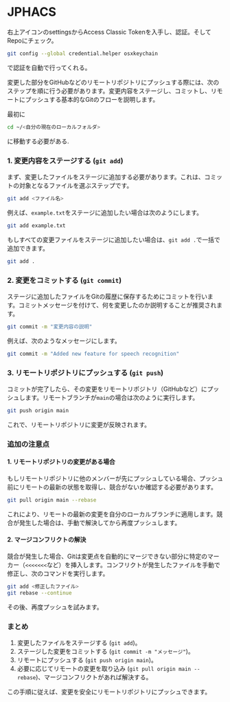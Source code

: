 # JPHACS

右上アイコンのsettingsからAccess Classic Tokenを入手し、認証。そしてRepoにチェック。
```bash
git config --global credential.helper osxkeychain
```
で認証を自動で行ってくれる。


変更した部分をGitHubなどのリモートリポジトリにプッシュする際には、次のステップを順に行う必要があります。変更内容をステージし、コミットし、リモートにプッシュする基本的なGitのフローを説明します。

最初に
```bash
cd ~/<自分の現在のローカルフォルダ>
```
に移動する必要がある.

### 1. 変更内容をステージする (`git add`)
まず、変更したファイルをステージに追加する必要があります。これは、コミットの対象となるファイルを選ぶステップです。

```bash
git add <ファイル名>
```

例えば、`example.txt`をステージに追加したい場合は次のようにします。

```bash
git add example.txt
```

もしすべての変更ファイルをステージに追加したい場合は、`git add .`で一括で追加できます。

```bash
git add .
```

### 2. 変更をコミットする (`git commit`)
ステージに追加したファイルをGitの履歴に保存するためにコミットを行います。コミットメッセージを付けて、何を変更したのか説明することが推奨されます。

```bash
git commit -m "変更内容の説明"
```

例えば、次のようなメッセージにします。

```bash
git commit -m "Added new feature for speech recognition"
```

### 3. リモートリポジトリにプッシュする (`git push`)
コミットが完了したら、その変更をリモートリポジトリ（GitHubなど）にプッシュします。リモートブランチが`main`の場合は次のように実行します。

```bash
git push origin main
```

これで、リモートリポジトリに変更が反映されます。

### 追加の注意点
#### 1. リモートリポジトリの変更がある場合
もしリモートリポジトリに他のメンバーが先にプッシュしている場合、プッシュ前にリモートの最新の状態を取得し、競合がないか確認する必要があります。

```bash
git pull origin main --rebase
```

これにより、リモートの最新の変更を自分のローカルブランチに適用します。競合が発生した場合は、手動で解決してから再度プッシュします。

#### 2. マージコンフリクトの解決
競合が発生した場合、Gitは変更点を自動的にマージできない部分に特定のマーカー（`<<<<<<<`など）を挿入します。コンフリクトが発生したファイルを手動で修正し、次のコマンドを実行します。

```bash
git add <修正したファイル>
git rebase --continue
```

その後、再度プッシュを試みます。

### まとめ

1. 変更したファイルをステージする (`git add`)。
2. ステージした変更をコミットする (`git commit -m "メッセージ"`)。
3. リモートにプッシュする (`git push origin main`)。
4. 必要に応じてリモートの変更を取り込み (`git pull origin main --rebase`)、マージコンフリクトがあれば解決する。

この手順に従えば、変更を安全にリモートリポジトリにプッシュできます。
